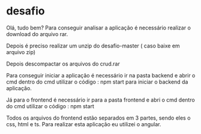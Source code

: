 # desafio
Olá, tudo bem?
Para conseguir analisar a aplicação é necessário realizar o download do arquivo rar.

Depois é preciso realizar um unzip do desafio-master ( caso baixe em arquivo zip)

Depois descompactar os arquivos do crud.rar

Para conseguir iniciar a aplicação é necessário ir na pasta backend e abrir o cmd
dentro do cmd utilizar o código :                  npm start
para iniciar o backend da aplicação.

Já para o frontend é necessário ir para a pasta frontend e abri o cmd
dentro do cmd utilizar o código :                  npm start

Todos os arquivos do frontend estão separados em 3 partes, sendo eles o css, html e ts.
Para realizar esta aplicação eu utilizei o angular.
